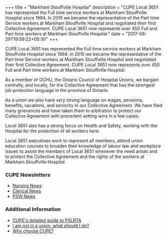 +++
title = "Markham Stouffville Hospital"
description = "CUPE Local 3651 has represented the Full time service workers at Markham Stouffville Hospital since 1994. In 2015 we became the representative of the Part time Service workers at Markham Stouffville Hospital and negotiated their first Collective Agreement. CUPE Local 3651 now represents over 450 Full and Part time workers at Markham Stouffville Hospital."
date = "2017-08-29T19:59:22+05:30"
+++


CUPE Local 3651 has represented the Full time service workers at Markham Stouffville Hospital since 1994. In 2015 we became the representative of the Part time Service workers at Markham Stouffville Hospital and negotiated their first Collective Agreement. CUPE Local 3651 now represents over 450 Full and Part time workers at Markham Stouffville Hospital.
 
As a member of OCHU, the Ontario Council of Hospital Unions, we bargain centrally, and locally, for the Collective Agreement that has the strongest job protection language in the province of Ontario.
 
As a union we also have very strong language on wages, pensions, benefits, vacations, and seniority in our Collective Agreement. We have filed many grievances and have taken them to arbitration to protect our Collective Agreement with precedent setting wins in a few cases.
 
Local 3651 also has a strong focus on Health and Safety, working with the Hospital for the protection of all workers here.
    
Local 3651 executives work to represent all members, attend union education courses to broaden their knowledge of labour law and workplace issues to assist the members of Local 3651 whenever the need arises and to protect the Collective Agreement and the rights of the workers at Markham Stouffville Hospital.


### CUPE Newsletters

- [Nursing News](/nursing/)
- [Clerical News](/clerical/)
- [PSW News](/psw/)

### Additional Information

- [CUPE's detailed guide to PSLRTA](/post/work2/)
- [I am not in a union, what should I do?](/post/work12)
- [Why choose CUPE?](/about/)

